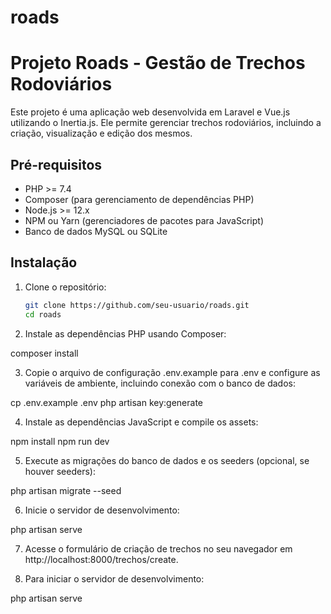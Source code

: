 # roads

# Projeto Roads - Gestão de Trechos Rodoviários

Este projeto é uma aplicação web desenvolvida em Laravel e Vue.js utilizando o Inertia.js. Ele permite gerenciar trechos rodoviários, incluindo a criação, visualização e edição dos mesmos.

## Pré-requisitos

- PHP >= 7.4
- Composer (para gerenciamento de dependências PHP)
- Node.js >= 12.x
- NPM ou Yarn (gerenciadores de pacotes para JavaScript)
- Banco de dados MySQL ou SQLite

## Instalação

1. Clone o repositório:

   ```bash
   git clone https://github.com/seu-usuario/roads.git
   cd roads

2. Instale as dependências PHP usando Composer:

composer install

3. Copie o arquivo de configuração .env.example para .env e configure as variáveis de ambiente, incluindo conexão com o banco de dados:

cp .env.example .env
php artisan key:generate

4. Instale as dependências JavaScript e compile os assets:

npm install
npm run dev

5. Execute as migrações do banco de dados e os seeders (opcional, se houver seeders):

php artisan migrate --seed

6. Inicie o servidor de desenvolvimento:

php artisan serve

7. Acesse o formulário de criação de trechos no seu navegador em http://localhost:8000/trechos/create.

8. Para iniciar o servidor de desenvolvimento:

php artisan serve



